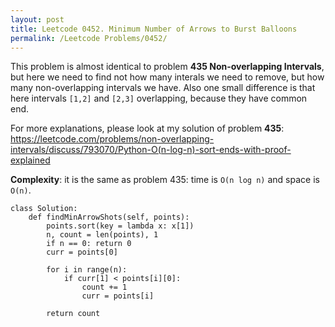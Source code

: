 ```yaml
---
layout: post
title: Leetcode 0452. Minimum Number of Arrows to Burst Balloons
permalink: /Leetcode Problems/0452/
---
```


This problem is almost identical to problem **435 Non-overlapping Intervals**, but here we need to find not how many interals we need to remove, but how many non-overlapping intervals we have. Also one small difference is that here intervals `[1,2]` and `[2,3]` overlapping, because they have common end.

For more explanations, please look at my solution of problem **435**:
https://leetcode.com/problems/non-overlapping-intervals/discuss/793070/Python-O(n-log-n)-sort-ends-with-proof-explained

**Complexity**: it is the same as problem 435: time is `O(n log n)` and space is `O(n)`.

```
class Solution:
    def findMinArrowShots(self, points):
        points.sort(key = lambda x: x[1])
        n, count = len(points), 1
        if n == 0: return 0
        curr = points[0]
        
        for i in range(n):
            if curr[1] < points[i][0]:
                count += 1
                curr = points[i]
                
        return count  
```
